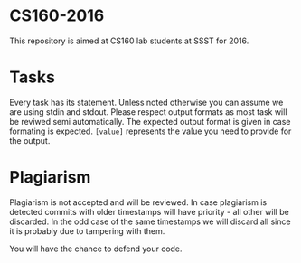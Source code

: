 # CS160-2016

This repository is aimed at CS160 lab students at SSST for 2016.

# Tasks

Every task has its statement. Unless noted otherwise you can assume we are using stdin and stdout.
Please respect output formats as most task will be reviwed semi automatically. The expected output format is given in case formating is expected.
`[value]` represents the value you need to provide for the output.

# Plagiarism 

Plagiarism is not accepted and will be reviewed. In case plagiarism is detected commits with older timestamps will have priority - all other will be discarded.
In the odd case of the same timestamps we will discard all since it is probably due to tampering with them.

You will have the chance to defend your code.
